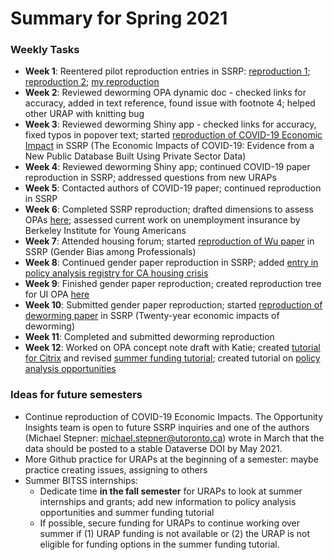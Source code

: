 # Summary for Spring 2021

### Weekly Tasks
- __Week 1__: Reentered pilot reproduction entries in SSRP: [reproduction 1](https://www.socialsciencereproduction.org/reproductions/06ae426c-8a10-4648-bddf-0301fbccf4ff/index); [reproduction 2](https://www.socialsciencereproduction.org/reproductions/0fdfe751-86f3-4c5b-b4ff-c2d442e981d1/index); [my reproduction](https://www.socialsciencereproduction.org/reproductions/ba5867a7-a289-4cfc-9524-71fdbbec1468/index)  
- __Week 2__: Reviewed deworming OPA dynamic doc - checked links for accuracy, added in text reference, found issue with footnote 4; helped other URAP with knitting bug  
- __Week 3__: Reviewed deworming Shiny app - checked links for accuracy, fixed typos in popover text; started [reproduction of COVID-19 Economic Impact](https://www.socialsciencereproduction.org/reproductions/7b794f10-0b5f-4fd8-a951-1e0ab0b90451/index) in SSRP (The Economic Impacts of COVID-19: Evidence from a New Public Database Built Using
Private Sector Data)
- __Week 4__: Reviewed deworming Shiny app; continued COVID-19 paper reproduction in SSRP; addressed questions from new URAPs
- __Week 5__: Contacted authors of COVID-19 paper; continued reproduction in SSRP
- __Week 6__: Completed SSRP reproduction; drafted dimensions to assess OPAs [here](https://docs.google.com/document/d/1QIzq6d1MmkCjVmMgpSF60uHpYQy2sniAvw4QeDMDdGY/edit); assessed current work on unemployment insurance by Berkeley Institute for Young Americans
- __Week 7__: Attended housing forum; started [reproduction of Wu paper](https://www.socialsciencereproduction.org/reproductions/8e36ebc0-bf19-4170-a24b-ae53df4b330f/index) in SSRP (Gender Bias among Professionals)
- __Week 8__: Continued gender paper reproduction in SSRP; added [entry in policy analysis registry for CA housing crisis](https://github.com/BITSS-OPA/policy-analysis-registry/blob/master/reports/14-ca-housing-crisis.md)
- __Week 9__: Finished gender paper reproduction; created reproduction tree for UI OPA [here](https://www.socialsciencereproduction.org/reproductions/9953bbf1-4918-43bc-a0e6-f3b91834c5b7/index)
- __Week 10__: Submitted gender paper reproduction; started [reproduction of deworming paper](https://www.socialsciencereproduction.org/reproductions/b1081425-7bbc-45a6-8895-27312a4e6132/index) in SSRP (Twenty-year economic impacts of deworming)
- __Week 11__: Completed and submitted deworming reproduction
- __Week 12__: Worked on OPA concept note draft with Katie; created [tutorial for Citrix](https://github.com/BITSS-OPA/Tutorials/blob/master/Stata/Accessing%20Stata%20through%20Citrix.md) and revised [summer funding tutorial](https://github.com/BITSS-OPA/Tutorials/blob/master/Summer%20Funding/Applying%20for%20funding.md); created tutorial on [policy analysis opportunities](https://github.com/BITSS-OPA/Tutorials/blob/master/Policy%20Analysis%20Opportunities.md)

### Ideas for future semesters
- Continue reproduction of COVID-19 Economic Impacts. The Opportunity Insights team is open to future SSRP inquiries and one of the authors (Michael Stepner: michael.stepner@utoronto.ca) wrote in March that the data should be posted to a stable Dataverse DOI by May 2021.
- More Github practice for URAPs at the beginning of a semester: maybe practice creating issues, assigning to others
- Summer BITSS internships:
  - Dedicate time __in the fall semester__ for URAPs to look at summer internships and grants; add new information to policy analysis opportunities and summer funding tutorial
  - If possible, secure funding for URAPs to continue working over summer if (1) URAP funding is not available or (2) the URAP is not eligible for funding options in the summer funding tutorial.
